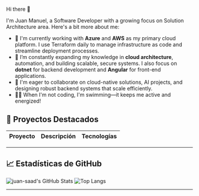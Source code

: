 Hi there 👋

I'm Juan Manuel, a Software Developer with a growing focus on Solution Architecture area. Here's a bit more about me:

- 🔭 I'm currently working with **Azure** and **AWS** as my primary cloud platform. I use Terraform daily to manage infrastructure as code and streamline deployment processes.
- 🌱 I’m constantly expanding my knowledge in **cloud architecture**, automation, and building scalable, secure systems. I also focus on **dotnet** for backend development and **Angular** for front-end applications.
- 👯 I'm eager to collaborate on cloud-native solutions, AI projects, and designing robust backend systems that scale efficiently.
- 🏊‍♂️ When I'm not coding, I'm swimming—it keeps me active and energized!


## 🌟 Proyectos Destacados

| Proyecto | Descripción | Tecnologías |
| -------- | ----------- | ----------- |

---

## 📈 Estadísticas de GitHub

![juan-saad's GitHub Stats](https://github-readme-stats.vercel.app/api?username=juan-saad&show_icons=true&theme=radical)
![Top Langs](https://github-readme-stats.vercel.app/api/top-langs/?username=juan-saad&layout=compact&theme=radical)

---
